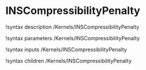 # INSCompressibilityPenalty

!syntax description /Kernels/INSCompressibilityPenalty

!syntax parameters /Kernels/INSCompressibilityPenalty

!syntax inputs /Kernels/INSCompressibilityPenalty

!syntax children /Kernels/INSCompressibilityPenalty
